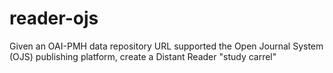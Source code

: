 # reader-ojs
Given an OAI-PMH data repository URL supported the Open Journal System (OJS) publishing platform, create a Distant Reader "study carrel"

